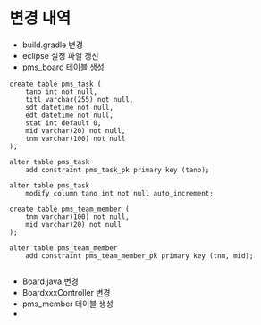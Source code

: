 # 변경 내역
- build.gradle 변경
- eclipse 설정 파일 갱신
- pms_board 테이블 생성
```
create table pms_task (
    tano int not null,
    titl varchar(255) not null,
    sdt datetime not null,
    edt datetime not null,
    stat int default 0,
    mid varchar(20) not null,
    tnm varchar(100) not null
);

alter table pms_task
    add constraint pms_task_pk primary key (tano);
    
alter table pms_task
    modify column tano int not null auto_increment;
    
create table pms_team_member (
    tnm varchar(100) not null,
    mid varchar(20) not null
);

alter table pms_team_member
    add constraint pms_team_member_pk primary key (tnm, mid);
    
```
- Board.java 변경
- BoardxxxController 변경
- pms_member 테이블 생성
- 